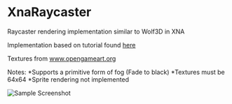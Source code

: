 XnaRaycaster
============

Raycaster rendering implementation similar to Wolf3D in XNA

Implementation based on tutorial found [here](http://lodev.org/cgtutor/raycasting.html)

Textures from www.opengameart.org


Notes: 
*Supports a primitive form of fog (Fade to black)
*Textures must be 64x64
*Sprite rendering not implemented

![Sample Screenshot](http://i.imgur.com/wNGCbgb.png)
